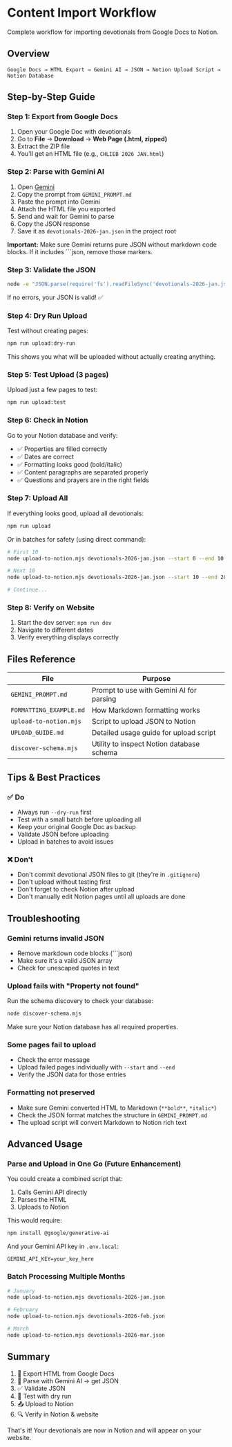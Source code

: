 # Content Import Workflow

Complete workflow for importing devotionals from Google Docs to Notion.

## Overview

```
Google Docs → HTML Export → Gemini AI → JSON → Notion Upload Script → Notion Database
```

## Step-by-Step Guide

### Step 1: Export from Google Docs

1. Open your Google Doc with devotionals
2. Go to **File** → **Download** → **Web Page (.html, zipped)**
3. Extract the ZIP file
4. You'll get an HTML file (e.g., `CHLIEB 2026 JAN.html`)

### Step 2: Parse with Gemini AI

1. Open [Gemini](https://gemini.google.com)
2. Copy the prompt from `GEMINI_PROMPT.md`
3. Paste the prompt into Gemini
4. Attach the HTML file you exported
5. Send and wait for Gemini to parse
6. Copy the JSON response
7. Save it as `devotionals-2026-jan.json` in the project root

**Important:** Make sure Gemini returns pure JSON without markdown code blocks. If it includes \`\`\`json, remove those markers.

### Step 3: Validate the JSON

```bash
node -e "JSON.parse(require('fs').readFileSync('devotionals-2026-jan.json'))"
```

If no errors, your JSON is valid! ✅

### Step 4: Dry Run Upload

Test without creating pages:

```bash
npm run upload:dry-run
```

This shows you what will be uploaded without actually creating anything.

### Step 5: Test Upload (3 pages)

Upload just a few pages to test:

```bash
npm run upload:test
```

### Step 6: Check in Notion

Go to your Notion database and verify:
- ✅ Properties are filled correctly
- ✅ Dates are correct
- ✅ Formatting looks good (bold/italic)
- ✅ Content paragraphs are separated properly
- ✅ Questions and prayers are in the right fields

### Step 7: Upload All

If everything looks good, upload all devotionals:

```bash
npm run upload
```

Or in batches for safety (using direct command):

```bash
# First 10
node upload-to-notion.mjs devotionals-2026-jan.json --start 0 --end 10

# Next 10
node upload-to-notion.mjs devotionals-2026-jan.json --start 10 --end 20

# Continue...
```

### Step 8: Verify on Website

1. Start the dev server: `npm run dev`
2. Navigate to different dates
3. Verify everything displays correctly

## Files Reference

| File                    | Purpose                                   |
| ----------------------- | ----------------------------------------- |
| `GEMINI_PROMPT.md`      | Prompt to use with Gemini AI for parsing  |
| `FORMATTING_EXAMPLE.md` | How Markdown formatting works             |
| `upload-to-notion.mjs`  | Script to upload JSON to Notion           |
| `UPLOAD_GUIDE.md`       | Detailed usage guide for upload script    |
| `discover-schema.mjs`   | Utility to inspect Notion database schema |

## Tips & Best Practices

### ✅ Do

- Always run `--dry-run` first
- Test with a small batch before uploading all
- Keep your original Google Doc as backup
- Validate JSON before uploading
- Upload in batches to avoid issues

### ❌ Don't

- Don't commit devotional JSON files to git (they're in `.gitignore`)
- Don't upload without testing first
- Don't forget to check Notion after upload
- Don't manually edit Notion pages until all uploads are done

## Troubleshooting

### Gemini returns invalid JSON

- Remove markdown code blocks (\`\`\`json)
- Make sure it's a valid JSON array
- Check for unescaped quotes in text

### Upload fails with "Property not found"

Run the schema discovery to check your database:
```bash
node discover-schema.mjs
```

Make sure your Notion database has all required properties.

### Some pages fail to upload

- Check the error message
- Upload failed pages individually with `--start` and `--end`
- Verify the JSON data for those entries

### Formatting not preserved

- Make sure Gemini converted HTML to Markdown (`**bold**`, `*italic*`)
- Check the JSON format matches the structure in `GEMINI_PROMPT.md`
- The upload script will convert Markdown to Notion rich text

## Advanced Usage

### Parse and Upload in One Go (Future Enhancement)

You could create a combined script that:
1. Calls Gemini API directly
2. Parses the HTML
3. Uploads to Notion

This would require:
```bash
npm install @google/generative-ai
```

And your Gemini API key in `.env.local`:
```
GEMINI_API_KEY=your_key_here
```

### Batch Processing Multiple Months

```bash
# January
node upload-to-notion.mjs devotionals-2026-jan.json

# February  
node upload-to-notion.mjs devotionals-2026-feb.json

# March
node upload-to-notion.mjs devotionals-2026-mar.json
```

## Summary

1. 📄 Export HTML from Google Docs
2. 🤖 Parse with Gemini AI → get JSON
3. ✅ Validate JSON
4. 🧪 Test with dry run
5. 📤 Upload to Notion
6. 🔍 Verify in Notion & website

That's it! Your devotionals are now in Notion and will appear on your website.

